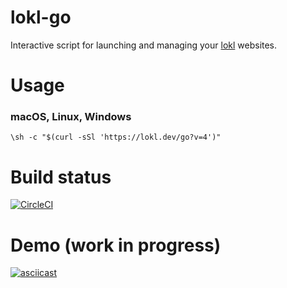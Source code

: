 lokl-go
=======

Interactive script for launching and managing your [lokl](https://lokl.dev) websites.

Usage
=====

### macOS, Linux, Windows

`\sh -c "$(curl -sSl 'https://lokl.dev/go?v=4')"`


Build status
============

[![CircleCI](https://circleci.com/gh/lokl-dev/go.svg?style=svg)](https://circleci.com/gh/lokl-dev/go)

Demo (work in progress)
=======================

[![asciicast](https://asciinema.org/a/372KPRwvyf2f6RhQsDo5Y1Qn3.svg)](https://asciinema.org/a/372KPRwvyf2f6RhQsDo5Y1Qn3)
